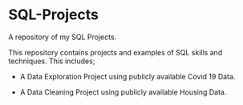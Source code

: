 # SQL-Projects
A repository of my SQL Projects. 

This repository contains projects and examples of SQL skills and techniques. This includes;

* A Data Exploration Project using publicly available Covid 19 Data.

* A Data Cleaning Project using publicly available Housing Data.
